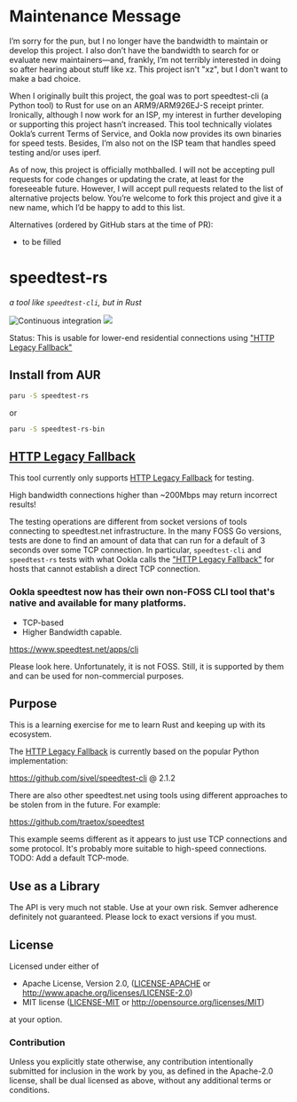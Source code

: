 # Maintenance Message

I’m sorry for the pun, but I no longer have the bandwidth to maintain or develop this project. I also don’t have the bandwidth to search for or evaluate new maintainers—and, frankly, I’m not terribly interested in doing so after hearing about stuff like xz. This project isn't "xz", but I don't want to make a bad choice.

When I originally built this project, the goal was to port speedtest-cli (a Python tool) to Rust for use on an ARM9/ARM926EJ-S receipt printer. Ironically, although I now work for an ISP, my interest in further developing or supporting this project hasn’t increased. This tool technically violates Ookla’s current Terms of Service, and Ookla now provides its own binaries for speed tests. Besides, I’m also not on the ISP team that handles speed testing and/or uses iperf.

As of now, this project is officially mothballed. I will not be accepting pull requests for code changes or updating the crate, at least for the foreseeable future. However, I will accept pull requests related to the list of alternative projects below. You’re welcome to fork this project and give it a new name, which I’d be happy to add to this list.

Alternatives (ordered by GitHub stars at the time of PR):

* to be filled

# speedtest-rs

*a tool like `speedtest-cli`, but in Rust*

![Continuous integration](https://github.com/nelsonjchen/speedtest-rs/workflows/Continuous%20integration/badge.svg)
[![](https://img.shields.io/crates/v/speedtest-rs.svg)](https://crates.io/crates/speedtest-rs)

Status: This is usable for lower-end residential connections using ["HTTP Legacy Fallback"][http_legacy_fallback]

## Install from AUR

```sh
paru -S speedtest-rs
```

or

```sh
paru -S speedtest-rs-bin
```

## [HTTP Legacy Fallback][http_legacy_fallback]

This tool currently only supports [HTTP Legacy Fallback][http_legacy_fallback] for testing.

High bandwidth connections higher than ~200Mbps may return incorrect results!

The testing operations are different from socket versions of tools connecting to speedtest.net infrastructure. In the many FOSS Go versions, tests are done to find an amount of data that can run for a default of 3 seconds over some TCP connection. In particular, `speedtest-cli` and `speedtest-rs` tests with what Ookla calls the ["HTTP Legacy Fallback"][http_legacy_fallback] for hosts that cannot establish a direct TCP connection.

### Ookla speedtest now has their own non-FOSS CLI tool that's native and available for many platforms.

* TCP-based
* Higher Bandwidth capable.

https://www.speedtest.net/apps/cli

Please look here. Unfortunately, it is not FOSS. Still, it is supported by them and can be used for non-commercial purposes.

## Purpose

This is a learning exercise for me to learn Rust and keeping up with its ecosystem.

The [HTTP Legacy Fallback][http_legacy_fallback] is currently based on the popular Python implementation:

https://github.com/sivel/speedtest-cli @ 2.1.2

There are also other speedtest.net using tools using different approaches to be stolen from in the future. For example:

https://github.com/traetox/speedtest

This example seems different as it appears to just use TCP connections and some protocol. It's probably more suitable to high-speed connections. TODO: Add a default TCP-mode.

## Use as a Library

The API is very much not stable. Use at your own risk. Semver adherence definitely not guaranteed. Please lock to exact versions if you must.

## License

Licensed under either of

 * Apache License, Version 2.0, ([LICENSE-APACHE](LICENSE-APACHE) or http://www.apache.org/licenses/LICENSE-2.0)
 * MIT license ([LICENSE-MIT](LICENSE-MIT) or http://opensource.org/licenses/MIT)

at your option.

### Contribution

Unless you explicitly state otherwise, any contribution intentionally submitted
for inclusion in the work by you, as defined in the Apache-2.0 license, shall be dual licensed as above, without any
additional terms or conditions.

[http_legacy_fallback]: https://web.archive.org/web/20161109011118/http://www.ookla.com/support/a84541858

